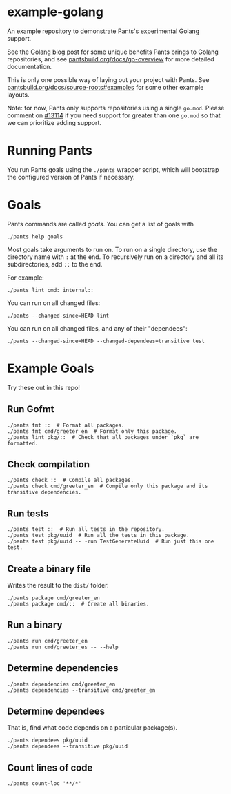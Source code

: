 # example-golang

An example repository to demonstrate Pants's experimental Golang support.

See the [Golang blog post](https://blog.pantsbuild.org/golang-support-pants-28/) for some unique
benefits Pants brings to Golang repositories, and see
[pantsbuild.org/docs/go-overview](https://www.pantsbuild.org/v2.8/docs/go-overview) for more detailed
documentation.

This is only one possible way of laying out your project with Pants. See 
[pantsbuild.org/docs/source-roots#examples](https://www.pantsbuild.org/docs/source-roots#examples) 
for some other example layouts.

Note: for now, Pants only supports repositories using a single `go.mod`. Please comment on 
[#13114](https://github.com/pantsbuild/pants/issues/13114) if you need support for greater 
than one `go.mod` so that we can prioritize adding support.

# Running Pants

You run Pants goals using the `./pants` wrapper script, which will bootstrap the
configured version of Pants if necessary.

# Goals

Pants commands are called _goals_. You can get a list of goals with

```
./pants help goals
```

Most goals take arguments to run on. To run on a single directory, use the directory name with 
`:` at the end. To recursively run on a directory and all its subdirectories, add `::` to the 
end.

For example:

```
./pants lint cmd: internal::
```

You can run on all changed files:

```
./pants --changed-since=HEAD lint
```

You can run on all changed files, and any of their "dependees":

```
./pants --changed-since=HEAD --changed-dependees=transitive test
```

# Example Goals

Try these out in this repo!

## Run Gofmt

```
./pants fmt ::  # Format all packages.
./pants fmt cmd/greeter_en  # Format only this package.
./pants lint pkg/::  # Check that all packages under `pkg` are formatted.
```

## Check compilation

```
./pants check ::  # Compile all packages.
./pants check cmd/greeter_en  # Compile only this package and its transitive dependencies.
```

## Run tests

```
./pants test ::  # Run all tests in the repository.
./pants test pkg/uuid  # Run all the tests in this package.
./pants test pkg/uuid -- -run TestGenerateUuid  # Run just this one test.
```

## Create a binary file

Writes the result to the `dist/` folder.

```
./pants package cmd/greeter_en
./pants package cmd/::  # Create all binaries.
```

## Run a binary

```
./pants run cmd/greeter_en
./pants run cmd/greeter_es -- --help
```

## Determine dependencies

```
./pants dependencies cmd/greeter_en
./pants dependencies --transitive cmd/greeter_en
```

## Determine dependees

That is, find what code depends on a particular package(s).

```
./pants dependees pkg/uuid
./pants dependees --transitive pkg/uuid
```

## Count lines of code

```
./pants count-loc '**/*'
```

